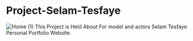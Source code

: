 # Project-Selam-Tesfaye
![Home (1)](https://github.com/Surafelll/Project-Selam-Tesfaye/assets/106597286/5ae6e3ac-da74-4f1c-8d84-dfa8babf9131)
This Project is Held About For model and actors Selam Tesfaye Personal Portfolio Website.
